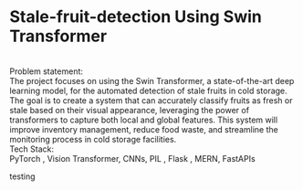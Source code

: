 # Stale-fruit-detection Using Swin Transformer
<br>
Problem statement: 
<br>
The project focuses on using the Swin Transformer, a state-of-the-art deep learning model, for the automated detection of stale fruits in cold storage. The goal is to create a system that can accurately classify fruits as fresh or stale based on their visual appearance, leveraging the power of transformers to capture both local and global features. This system will improve inventory management, reduce food waste, and streamline the monitoring process in cold storage facilities.
<br>
Tech Stack: 
<br>
PyTorch , Vision Transformer, CNNs, PIL , Flask , MERN, FastAPIs

testing
